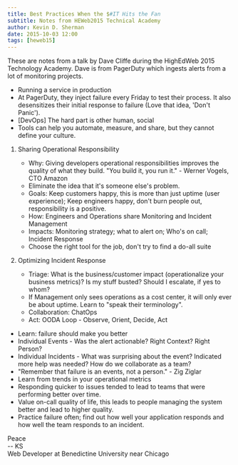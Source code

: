 ```yaml
---
title: Best Practices When the $#IT Hits the Fan
subtitle: Notes from HEWeb2015 Technical Academy
author: Kevin D. Sherman
date: 2015-10-03 12:00
tags: [heweb15]
---
```


These are notes from a talk by Dave Cliffe during the HighEdWeb 2015 Technology Academy. Dave is from PagerDuty which ingests alerts from a lot of monitoring projects.

* Running a service in production
* At PagerDuty, they inject failure every Friday to test their process. It also desensitizes their initial response to failure (Love that idea, 'Don't Panic').
* [DevOps] The hard part is other human, social
* Tools can help you automate, measure, and share, but they cannot define your culture.

1. Sharing Operational Responsibility

   * Why: Giving developers operational responsibilities improves the quality of what they build. "You build it, you run it." - Werner Vogels, CTO Amazon
   * Eliminate the idea that it's someone else's problem.
   * Goals: Keep customers happy, this is more than just uptime (user experience); Keep engineers happy, don't burn people out, responsibility is a positive.
   * How: Engineers and Operations share Monitoring and Incident Management
   * Impacts: Monitoring strategy; what to alert on; Who's on call; Incident Response
   * Choose the right tool for the job, don't try to find a do-all suite

2. Optimizing Incident Response
   * Triage: What is the business/customer impact (operationalize your business metrics)? Is my stuff busted? Should I escalate, if yes to whom?
   * If Management only sees operations as a cost center, it will only ever be about uptime. Learn to "speak their terminology".
   * Collaboration: ChatOps
   * Act: OODA Loop - Observe, Orient, Decide, Act

* Learn: failure should make you better
* Individual Events - Was the alert actionable? Right Context? Right Person?
* Individual Incidents - What was surprising about the event? Indicated more help was needed? How do we collaborate as a team?
* "Remember that failure is an events, not a person." - Zig Ziglar
* Learn from trends in your operational metrics
* Responding quicker to issues tended to lead to teams that were performing better over time.
* Value on-call quality of life, this leads to people managing the system better and lead to higher quality.
* Practice failure often; find out how well your application responds and how well the team responds to an incident.

Peace<br>-- KS<br>Web Developer at Benedictine University near Chicago
